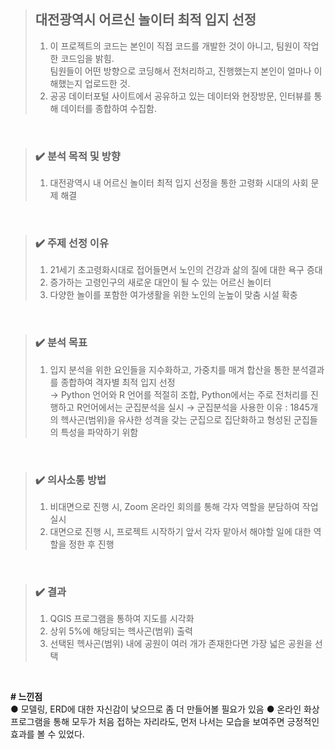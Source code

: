> ## 대전광역시 어르신 놀이터 최적 입지 선정
> 1. 이 프로젝트의 코드는 본인이 직접 코드를 개발한 것이 아니고, 팀원이 작업한 코드임을 밝힘.  
>    팀원들이 어떤 방향으로 코딩해서 전처리하고, 진행했는지 본인이 얼마나 이해했는지 업로드한 것.  
> 2. 공공 데이터포털 사이트에서 공유하고 있는 데이터와 현장방문, 인터뷰를 통해 데이터를 종합하여 수집함.  
<br/>

> ### :heavy_check_mark: 분석 목적 및 방향
> 1. 대전광역시 내 어르신 놀이터 최적 입지 선정을 통한 고령화 시대의 사회 문제 해결  
<br/>

> ### :heavy_check_mark: 주제 선정 이유  
> 1. 21세기 초고령화시대로 접어들면서 노인의 건강과 삶의 질에 대한 욕구 증대  
> 2. 증가하는 고령인구의 새로운 대안이 될 수 있는 어르신 놀이터  
> 3. 다양한 놀이를 포함한 여가생활을 위한 노인의 눈높이 맞춤 시설 확충  
<br/>

> ### :heavy_check_mark: 분석 목표  
> 1. 입지 분석을 위한 요인들을 지수화하고, 가중치를 매겨 합산을 통한 분석결과를 종합하여 격자별 최적 입지 선정  
> → Python 언어와 R 언어를 적절히 조합, Python에서는 주로 전처리를 진행하고 R언어에서는 군집분석을 실시
> → 군집분석을 사용한 이유 : 1845개의 헥사곤(범위)을 유사한 성격을 갖는 군집으로 집단화하고 형성된 군집들의 특성을 파악하기 위함
<br/>

> ### :heavy_check_mark: 의사소통 방법  
> 1. 비대면으로 진행 시, Zoom 온라인 회의를 통해 각자 역할을 분담하여 작업 실시  
> 2. 대면으로 진행 시, 프로젝트 시작하기 앞서 각자 맡아서 해야할 일에 대한 역할을 정한 후 진행
<br/>

> ### :heavy_check_mark: 결과  
> 1. QGIS 프로그램을 통하여 지도를 시각화
> 2. 상위 5%에 해당되는 헥사곤(범위) 출력
> 3. 선택된 헥사곤(범위) 내에 공원이 여러 개가 존재한다면 가장 넓은 공원을 선택
<br/>

__# 느낀점__  
● 모델링, ERD에 대한 자신감이 낮으므로 좀 더 만들어볼 필요가 있음
● 온라인 화상프로그램을 통해 모두가 처음 접하는 자리라도, 먼저 나서는 모습을 보여주면 긍정적인 효과를 볼 수 있었다.

<br/>



